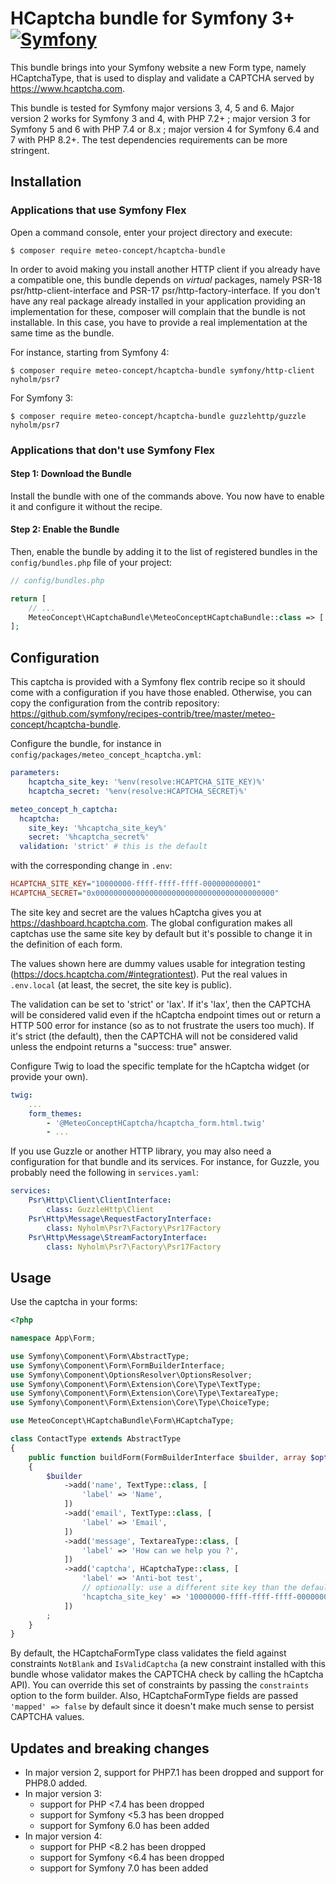 HCaptcha bundle for Symfony 3+ [![Symfony](https://github.com/Meteo-Concept/hcaptcha-bundle/actions/workflows/symfony.yml/badge.svg?branch=v4)](https://github.com/Meteo-Concept/hcaptcha-bundle/actions/workflows/symfony.yml)
============

This bundle brings into your Symfony website a new Form type, namely
HCaptchaType, that is used to display and validate a CAPTCHA served by
https://www.hcaptcha.com.

This bundle is tested for Symfony major versions 3, 4, 5 and 6.
Major version 2 works for Symfony 3 and 4, with PHP 7.2+ ;
major version 3 for Symfony 5 and 6 with PHP 7.4 or 8.x ;
major version 4 for Symfony 6.4 and 7 with PHP 8.2+. The test
dependencies requirements can be more stringent.

Installation
----------


### Applications that use Symfony Flex

Open a command console, enter your project directory and execute:

```console
$ composer require meteo-concept/hcaptcha-bundle
```

In order to avoid making you install another HTTP client if you already have a
compatible one, this bundle depends on *virtual* packages, namely PSR-18
psr/http-client-interface and PSR-17 psr/http-factory-interface. If you don't
have any real package already installed in your application providing an
implementation for these, composer will complain that the bundle is not
installable. In this case, you have to provide a real implementation at the
same time as the bundle.

For instance, starting from Symfony 4:

```console
$ composer require meteo-concept/hcaptcha-bundle symfony/http-client nyholm/psr7
```

For Symfony 3:

```console
$ composer require meteo-concept/hcaptcha-bundle guzzlehttp/guzzle nyholm/psr7
```

### Applications that don't use Symfony Flex

#### Step 1: Download the Bundle

Install the bundle with one of the commands above. You now have to enable
it and configure it without the recipe.

#### Step 2: Enable the Bundle

Then, enable the bundle by adding it to the list of registered bundles
in the `config/bundles.php` file of your project:

```php
// config/bundles.php

return [
    // ...
    MeteoConcept\HCaptchaBundle\MeteoConceptHCaptchaBundle::class => ['all' => true],
];
```

Configuration
------

This captcha is provided with a  Symfony flex contrib recipe so it should come
with a configuration if you have those enabled. Otherwise, you can copy the
configuration from the contrib repository:
https://github.com/symfony/recipes-contrib/tree/master/meteo-concept/hcaptcha-bundle.

Configure the bundle, for instance in `config/packages/meteo_concept_hcaptcha.yml`:

```yaml
parameters:
    hcaptcha_site_key: '%env(resolve:HCAPTCHA_SITE_KEY)%'
    hcaptcha_secret: '%env(resolve:HCAPTCHA_SECRET)%'

meteo_concept_h_captcha:
  hcaptcha:
    site_key: '%hcaptcha_site_key%'
    secret: '%hcaptcha_secret%'
  validation: 'strict' # this is the default
```

with the corresponding change in `.env`:

```ini
HCAPTCHA_SITE_KEY="10000000-ffff-ffff-ffff-000000000001"
HCAPTCHA_SECRET="0x0000000000000000000000000000000000000000"
```

The site key and secret are the values hCaptcha gives you at
https://dashboard.hcaptcha.com. The global configuration makes all captchas use
the same site key by default but it's possible to change it in the definition of
each form.

The values shown here are dummy values usable for integration testing
(https://docs.hcaptcha.com/#integrationtest). Put the real values in
`.env.local` (at least, the secret, the site key is public).

The validation can be set to 'strict' or 'lax'. If it's 'lax', then the CAPTCHA
will be considered valid even if the hCaptcha endpoint times out or return a
HTTP 500 error for instance (so as to not frustrate the users too much). If it's
strict (the default), then the CAPTCHA will not be considered valid unless the
endpoint returns a "success: true" answer.

Configure Twig to load the specific template for the hCaptcha widget (or provide
your own).

```yaml
twig:
    ...
    form_themes:
        - '@MeteoConceptHCaptcha/hcaptcha_form.html.twig'
        - ...
```

If you use Guzzle or another HTTP library, you may also need a configuration
for that bundle and its services. For instance, for Guzzle, you probably need
the following in `services.yaml`:

```yaml
services:
    Psr\Http\Client\ClientInterface:
        class: GuzzleHttp\Client
    Psr\Http\Message\RequestFactoryInterface:
        class: Nyholm\Psr7\Factory\Psr17Factory
    Psr\Http\Message\StreamFactoryInterface:
        class: Nyholm\Psr7\Factory\Psr17Factory
 ```

Usage
------

Use the captcha in your forms:

```php
<?php

namespace App\Form;

use Symfony\Component\Form\AbstractType;
use Symfony\Component\Form\FormBuilderInterface;
use Symfony\Component\OptionsResolver\OptionsResolver;
use Symfony\Component\Form\Extension\Core\Type\TextType;
use Symfony\Component\Form\Extension\Core\Type\TextareaType;
use Symfony\Component\Form\Extension\Core\Type\ChoiceType;

use MeteoConcept\HCaptchaBundle\Form\HCaptchaType;

class ContactType extends AbstractType
{
    public function buildForm(FormBuilderInterface $builder, array $options)
    {
        $builder
            ->add('name', TextType::class, [
                'label' => 'Name',
            ])
            ->add('email', TextType::class, [
                'label' => 'Email',
            ])
            ->add('message', TextareaType::class, [
                'label' => 'How can we help you ?',
            ])
            ->add('captcha', HCaptchaType::class, [
                'label' => 'Anti-bot test',
                // optionally: use a different site key than the default one:
                'hcaptcha_site_key' => '10000000-ffff-ffff-ffff-000000000001',
            ])
        ;
    }
}
```

By default, the HCaptchaFormType class validates the field against constraints `NotBlank` and `IsValidCaptcha` (a new constraint installed with this bundle whose validator makes the CAPTCHA check by calling the hCaptcha API). You can override this set of constraints by passing the `constraints` option to the form builder. Also, HCaptchaFormType fields are passed `'mapped' => false` by default since it doesn't make much sense to persist CAPTCHA values.


Updates and breaking changes
----------------------------

- In major version 2, support for PHP7.1 has been dropped and support for PHP8.0
added.
- In major version 3:
  - support for PHP <7.4 has been dropped
  - support for Symfony <5.3 has been dropped
  - support for Symfony 6.0 has been added
- In major version 4:
  - support for PHP <8.2 has been dropped
  - support for Symfony <6.4 has been dropped
  - support for Symfony 7.0 has been added
